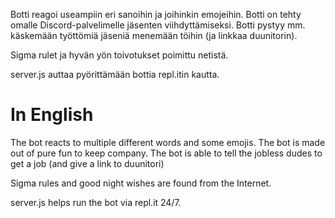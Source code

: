 Botti reagoi useampiin eri sanoihin ja joihinkin emojeihin. Botti on tehty omalle Discord-palvelimelle jäsenten viihdyttämiseksi. 
Botti pystyy mm. käskemään työttömiä jäseniä menemään töihin (ja linkkaa duunitorin).

Sigma rulet ja hyvän yön toivotukset poimittu netistä.

server.js auttaa pyörittämään bottia repl.itin kautta.

# In English
The bot reacts to multiple different words and some emojis. The bot is made out of pure fun to keep company.
The bot is able to tell the jobless dudes to get a job (and give a link to duunitori)

Sigma rules and good night wishes are found from the Internet.

server.js helps run the bot via repl.it 24/7.
